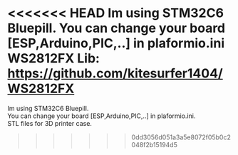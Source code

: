 <<<<<<< HEAD
Im using STM32C6 Bluepill.
You can change your board [ESP,Arduino,PIC,..] in plaformio.ini  
WS2812FX Lib: https://github.com/kitesurfer1404/WS2812FX  
=======
Im using STM32C6 Bluepill.  
You can change your board [ESP,Arduino,PIC,..] in plaformio.ini.  
STL files for 3D printer case.  


>>>>>>> 0dd3056d051a3a5e8072f05b0c2048f2b15194d5
